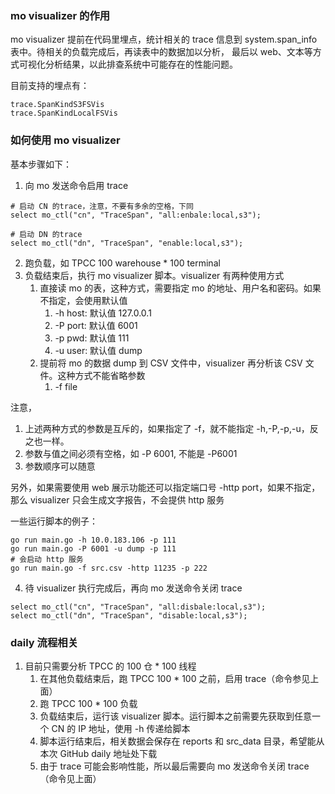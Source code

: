 ### mo visualizer 的作用

mo visualizer 提前在代码里埋点，统计相关的 trace 信息到 system.span_info 表中。待相关的负载完成后，再读表中的数据加以分析，
最后以 web、文本等方式可视化分析结果，以此排查系统中可能存在的性能问题。

目前支持的埋点有：

```golang
trace.SpanKindS3FSVis
trace.SpanKindLocalFSVis
```

### 如何使用 mo visualizer
基本步骤如下：
1. 向 mo 发送命令启用 trace
```MySQL
# 启动 CN 的trace，注意，不要有多余的空格，下同
select mo_ctl("cn", "TraceSpan", "all:enbale:local,s3");

# 启动 DN 的trace
select mo_ctl("dn", "TraceSpan", "enable:local,s3");
```
2. 跑负载，如 TPCC 100 warehouse * 100 terminal
3. 负载结束后，执行 mo visualizer 脚本。visualizer 有两种使用方式
   1. 直接读 mo 的表，这种方式，需要指定 mo 的地址、用户名和密码。如果不指定，会使用默认值
      1. -h host: 默认值 127.0.0.1
      2. -P port: 默认值 6001
      3. -p pwd:  默认值 111
      4. -u user:  默认值 dump
   2. 提前将 mo 的数据 dump 到 CSV 文件中，visualizer 再分析该 CSV 文件。这种方式不能省略参数
      1. -f file

注意，
1. 上述两种方式的参数是互斥的，如果指定了 -f，就不能指定 -h,-P,-p,-u，反之也一样。
2. 参数与值之间必须有空格，如 -P 6001, 不能是 -P6001
3. 参数顺序可以随意

另外，如果需要使用 web 展示功能还可以指定端口号 -http port，如果不指定，那么 visualizer 只会生成文字报告，不会提供 http 服务

一些运行脚本的例子：
```
go run main.go -h 10.0.183.106 -p 111
go run main.go -P 6001 -u dump -p 111
# 会启动 http 服务
go run main.go -f src.csv -http 11235 -p 222 
```

4. 待 visualizer 执行完成后，再向 mo 发送命令关闭 trace
```mysql
select mo_ctl("cn", "TraceSpan", "all:disbale:local,s3");
select mo_ctl("dn", "TraceSpan", "disable:local,s3");
```

### daily 流程相关
1. 目前只需要分析 TPCC 的 100 仓 * 100 线程
   1. 在其他负载结束后，跑 TPCC 100 * 100 之前，启用 trace（命令参见上面）
   2. 跑 TPCC 100 * 100 负载
   3. 负载结束后，运行该 visualizer 脚本。运行脚本之前需要先获取到任意一个 CN 的 IP 地址，使用 -h 传递给脚本
   4. 脚本运行结束后，相关数据会保存在 reports 和 src_data 目录，希望能从 本次 GitHub daily 地址处下载
   5. 由于 trace 可能会影响性能，所以最后需要向 mo 发送命令关闭 trace（命令见上面）




